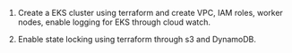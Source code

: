 1. Create a EKS cluster using terraform and create VPC, IAM roles, worker nodes, enable logging for EKS through cloud watch.


2. Enable state locking using terraform through s3 and DynamoDB.
